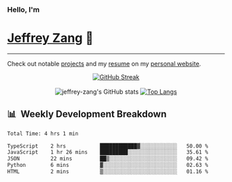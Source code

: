 
### Hello, I'm 
# [Jeffrey Zang](https://www.linkedin.com/in/jeffreyzang/) 🦀

---

Check out notable [projects](https://jeffz.dev/projects) and my [resume](https://jeffz.dev/resume) on my [personal website](https://jeffz.dev/).

<div align = 'center'>

[![GitHub Streak](https://github-readme-streak-stats.herokuapp.com/?user=jeffrey-zang&theme=tokyonight)](https://git.io/streak-stats)
<br></br>
![jeffrey-zang's GitHub stats](https://github-readme-stats.vercel.app/api?username=jeffrey-zang&show_icons=true&theme=tokyonight&hide_rank=true&hide=stars) 
[![Top Langs](https://github-readme-stats.vercel.app/api/top-langs/?username=jeffrey-zang&hide=ShaderLab,HLSL&layout=compact&theme=tokyonight)](https://github.com/anuraghazra/github-readme-stats)

</div>

## 📊 &nbsp;Weekly Development Breakdown
<!--START_SECTION:waka-->

```txt
Total Time: 4 hrs 1 min

TypeScript    2 hrs           ████████████▓░░░░░░░░░░░░   50.00 %
JavaScript    1 hr 26 mins    █████████░░░░░░░░░░░░░░░░   35.61 %
JSON          22 mins         ██▒░░░░░░░░░░░░░░░░░░░░░░   09.42 %
Python        6 mins          ▓░░░░░░░░░░░░░░░░░░░░░░░░   02.63 %
HTML          2 mins          ▒░░░░░░░░░░░░░░░░░░░░░░░░   01.16 %
```

<!--END_SECTION:waka-->

